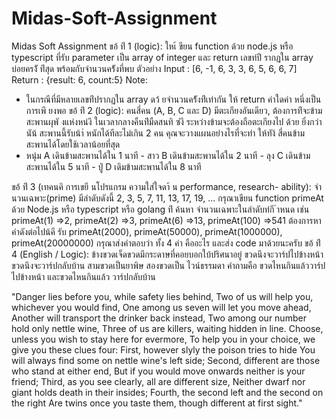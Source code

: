 # Midas-Soft-Assignment
 Midas Soft Assignment
ขอ้ ท่ี 1 (logic): ใหเ้ ขียน function ด้วย node.js หรือ typescript ที่รับ parameter เป็น array of integer และ return เลขท่ปี รากฏใน array บ่อยครง้ั ท่ีสุด พร้อมกับจํานวนคร้ังที่พบ
ตัวอย่าง
Input : [6, -1, 6, 3, 3, 6, 5, 6, 6, 7] Return : {result: 6, count:5}
Note:
- ในกรณีที่มีหลายเลขท่ีปรากฏใน array ดว้ ยจํานวนคร้ังท่ีเท่ากัน ให้ return ค่าใดค่า หนึ่งเป็นการเพี ยงพอ
ขอ้ ท่ี 2 (logic): คนสี่คน (A, B, C และ D) มีตะเกียงอันเดียว, ต้องการท่ีจะข้าม สะพานผุพั งแห่งหน่งึ ในเวลากลางคืนท่ีมืดสนทิ ซ่งึ ระหว่างข้ามจะต้องถือตะเกียงไป ด้วย ยิ่งกว่านัน้ สะพานนี้รับน้าํ หนักได้ทีละไม่เกิน 2 คน คุณจะวางแผนอย่างไรที่จะทํา ให้ทัง้ สี่คนข้ามสะพานได้โดยใช้เวลาน้อยที่สุด
- หนุ่ม A เดินข้ามสะพานได้ใน 1 นาที - สาว B เดินข้ามสะพานได้ใน 2 นาที - ลุง C เดินข้ามสะพานได้ใน 5 นาที - ปู่ D เดิมข้ามสะพานได้ใน 8 นาที
   
ขอ้ ท่ี 3 (เทคนคิ การเขยี นโปรแกรม ความใส่ใจดา้ น performance, research- ability):
จํานวนเฉพาะ(prime) มีลําดับดังนี้ 2, 3, 5, 7, 11, 13, 17, 19, ...
กรุณาเขียน function primeAt ด้วย Node.js หรือ typescript หรือ golang ท่ี ค้นหา จํานวนเฉพาะในลําดับท่กี ําหนด เช่น
primeAt(1) =>2, primeAt(2) =>3, primeAt(6) =>13, primeAt(100) =>541
ต้องการหาค่าดังต่อไปน้คี รับ
primeAt(2000), primeAt(50000), primeAt(1000000), primeAt(20000000)
กรุณาส่งคําตอบว่า ทั้ง 4 ค่า คืออะไร และส่ง code มาด้วยนะครับ
ขอ้ ท่ี 4 (English / Logic): ข้างขวดเจ็ดขวดมีกระดาษที่คอยบอกใบ้ปริศนาอยู่ ขวดนึงจะวาร์ปไปข้างหน้า ขวดนึงจะวาร์ปกลับบ้าน สามขวดเป็นยาพิษ สองขวดเป็น ไวน์ธรรมดา คําถามคือ ขวดไหนกินแล้ววาร์ปไปข้างหน้า และขวดไหนกินแล้ว วาร์ปกลับบ้าน
 
"Danger lies before you, while safety lies behind,
Two of us will help you, whichever you would find,
One among us seven will let you move ahead, Another will transport the drinker back instead,
Two among our number hold only nettle wine,
Three of us are killers, waiting hidden in line.
Choose, unless you wish to stay here for evermore,
To help you in your choice, we give you these clues four: First, however slyly the poison tries to hide
You will always find some on nettle wine's left side; Second, different are those who stand at either end,
But if you would move onwards neither is your friend; Third, as you see clearly, all are different size,
Neither dwarf nor giant holds death in their insides; Fourth, the second left and the second on the right
Are twins once you taste them, though different at first sight."